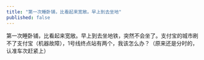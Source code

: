 ```yaml
---
title: "第一次睡卧铺，比看起来宽敞。早上到去坐地"
published: false
---
```

第一次睡卧铺，比看起来宽敞。早上到去坐地铁，突然不会坐了。支付宝的城市刷不了支付宝（机器故障），1号线终点站有两个，我该怎么办？（原来还是分时的，认准车次赶紧上）